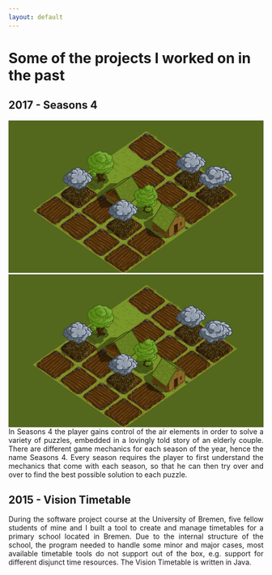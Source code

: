 ```yaml
---
layout: default
---
```


# Some of the projects I worked on in the past

## 2017 - Seasons 4
![](assets/four.gif)
<img style="float: right;" src="assets/four.gif">

<div style="text-align: justify">In Seasons 4 the player gains control of the air elements in order to solve a variety of puzzles, embedded in a lovingly told story of an elderly couple. There are different game mechanics for each season of the year, hence the name Seasons 4. Every season requires the player to first understand the mechanics that come with each season, so that he can then try over and over to find the best possible solution to each puzzle.</div>

## 2015 - Vision Timetable
<div style="text-align: justify">During the software project course at the University of Bremen, five fellow students of mine and I built a tool to create and manage timetables for a primary school located in Bremen. Due to the internal structure of the school, the program needed to handle some minor and major cases, most available timetable tools do not support out of the box, e.g. support for different disjunct time resources. The Vision Timetable is written in Java.</div>
